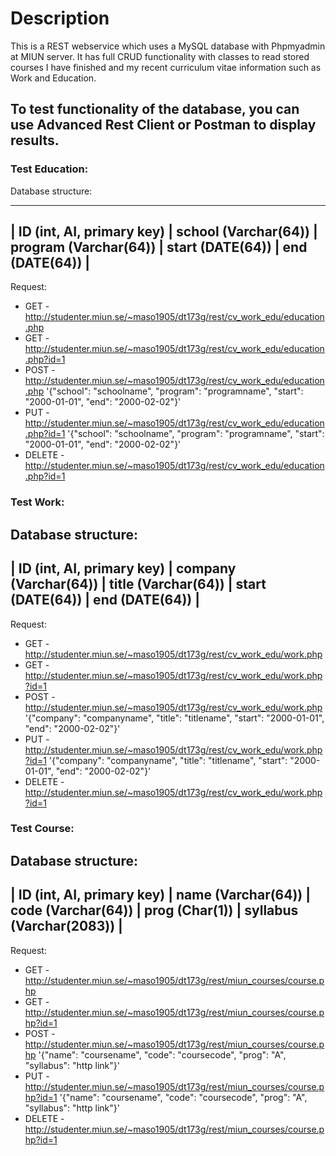 # Description

This is a REST webservice which uses a MySQL database with Phpmyadmin at MIUN server. It has full CRUD functionality with classes
to read stored courses I have finished and my recent curriculum vitae information such as Work and Education.

## To test functionality of the database, you can use Advanced Rest Client or Postman to display results.

### Test Education:

Database structure:

-------------------------------------------------------------------------------------------------------------------
| ID (int, AI, primary key) | school (Varchar(64)) | program (Varchar(64)) | start (DATE(64)) | end (DATE(64)) |
-------------------------------------------------------------------------------------------------------------------

Request:
* GET - http://studenter.miun.se/~maso1905/dt173g/rest/cv_work_edu/education.php
* GET - http://studenter.miun.se/~maso1905/dt173g/rest/cv_work_edu/education.php?id=1
* POST - http://studenter.miun.se/~maso1905/dt173g/rest/cv_work_edu/education.php '{"school": "schoolname", "program": "programname", "start": "2000-01-01", "end": "2000-02-02"}'
* PUT - http://studenter.miun.se/~maso1905/dt173g/rest/cv_work_edu/education.php?id=1 '{"school": "schoolname", "program": "programname", "start": "2000-01-01", "end": "2000-02-02"}'
* DELETE - http://studenter.miun.se/~maso1905/dt173g/rest/cv_work_edu/education.php?id=1

### Test Work:

Database structure:
-------------------------------------------------------------------------------------------------------------------
| ID (int, AI, primary key) | company (Varchar(64)) | title (Varchar(64)) | start (DATE(64)) | end (DATE(64)) |
-------------------------------------------------------------------------------------------------------------------

Request:
* GET - http://studenter.miun.se/~maso1905/dt173g/rest/cv_work_edu/work.php
* GET - http://studenter.miun.se/~maso1905/dt173g/rest/cv_work_edu/work.php?id=1
* POST - http://studenter.miun.se/~maso1905/dt173g/rest/cv_work_edu/work.php '{"company": "companyname", "title": "titlename", "start": "2000-01-01", "end": "2000-02-02"}'
* PUT - http://studenter.miun.se/~maso1905/dt173g/rest/cv_work_edu/work.php?id=1 '{"company": "companyname", "title": "titlename", "start": "2000-01-01", "end": "2000-02-02"}'
* DELETE - http://studenter.miun.se/~maso1905/dt173g/rest/cv_work_edu/work.php?id=1

### Test Course:

Database structure:
-------------------------------------------------------------------------------------------------------------------
| ID (int, AI, primary key) | name (Varchar(64)) | code (Varchar(64)) | prog (Char(1)) | syllabus (Varchar(2083)) |
-------------------------------------------------------------------------------------------------------------------

Request:
* GET - http://studenter.miun.se/~maso1905/dt173g/rest/miun_courses/course.php
* GET - http://studenter.miun.se/~maso1905/dt173g/rest/miun_courses/course.php?id=1
* POST - http://studenter.miun.se/~maso1905/dt173g/rest/miun_courses/course.php '{"name": "coursename", "code": "coursecode", "prog": "A", "syllabus": "http link"}'
* PUT - http://studenter.miun.se/~maso1905/dt173g/rest/miun_courses/course.php?id=1 '{"name": "coursename", "code": "coursecode", "prog": "A", "syllabus": "http link"}'
* DELETE - http://studenter.miun.se/~maso1905/dt173g/rest/miun_courses/course.php?id=1
